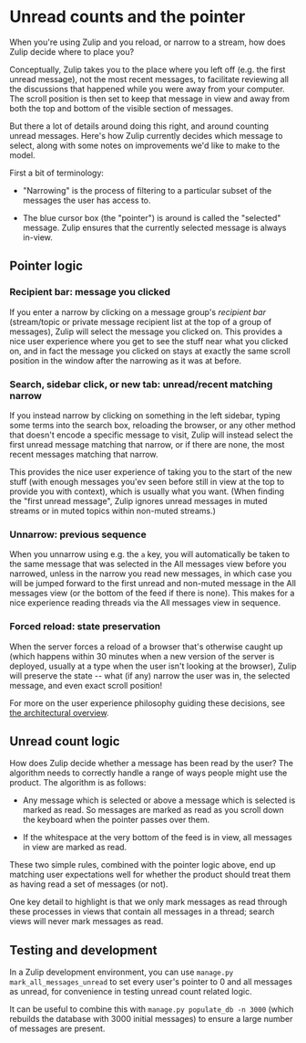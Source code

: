# Unread counts and the pointer

When you're using Zulip and you reload, or narrow to a stream, how
does Zulip decide where to place you?

Conceptually, Zulip takes you to the place where you left off
(e.g. the first unread message), not the most recent messages, to
facilitate reviewing all the discussions that happened while you were
away from your computer. The scroll position is then set to keep that
message in view and away from both the top and bottom of the visible
section of messages.

But there a lot of details around doing this right, and around
counting unread messages. Here's how Zulip currently decides which
message to select, along with some notes on improvements we'd like to
make to the model.

First a bit of terminology:

- "Narrowing" is the process of filtering to a particular subset of
  the messages the user has access to.

- The blue cursor box (the "pointer") is around is called the
  "selected" message. Zulip ensures that the currently selected
  message is always in-view.

## Pointer logic

### Recipient bar: message you clicked

If you enter a narrow by clicking on a message group's *recipient bar*
(stream/topic or private message recipient list at the top of a group
of messages), Zulip will select the message you clicked on. This
provides a nice user experience where you get to see the stuff near
what you clicked on, and in fact the message you clicked on stays at
exactly the same scroll position in the window after the narrowing as
it was at before.

### Search, sidebar click, or new tab: unread/recent matching narrow

If you instead narrow by clicking on something in the left sidebar,
typing some terms into the search box, reloading the browser, or any
other method that doesn't encode a specific message to visit, Zulip
will instead select the first unread message matching that narrow, or
if there are none, the most recent messages matching that narrow.

This provides the nice user experience of taking you to the start of
the new stuff (with enough messages you'ev seen before still in view
at the top to provide you with context), which is usually what you
want. (When finding the "first unread message", Zulip ignores unread
messages in muted streams or in muted topics within non-muted
streams.)

### Unnarrow: previous sequence

When you unnarrow using e.g. the `a` key, you will automatically be
taken to the same message that was selected in the All messages view before
you narrowed, unless in the narrow you read new messages, in which
case you will be jumped forward to the first unread and non-muted
message in the All messages view (or the bottom of the feed if there is
none). This makes for a nice experience reading threads via the All messages
view in sequence.

### Forced reload: state preservation

When the server forces a reload of a browser that's otherwise caught
up (which happens within 30 minutes when a new version of the server
is deployed, usually at a type when the user isn't looking at the
browser), Zulip will preserve the state -- what (if any) narrow the
user was in, the selected message, and even exact scroll position!

For more on the user experience philosophy guiding these decisions,
see [the architectural overview](../overview/architecture-overview.md).

## Unread count logic

How does Zulip decide whether a message has been read by the user?
The algorithm needs to correctly handle a range of ways people might
use the product. The algorithm is as follows:

- Any message which is selected or above a message which is selected
  is marked as read. So messages are marked as read as you scroll
  down the keyboard when the pointer passes over them.

- If the whitespace at the very bottom of the feed is in view, all
  messages in view are marked as read.

These two simple rules, combined with the pointer logic above, end up
matching user expectations well for whether the product should treat
them as having read a set of messages (or not).

One key detail to highlight is that we only mark messages as read
through these processes in views that contain all messages in a
thread; search views will never mark messages as read.

## Testing and development

In a Zulip development environment, you can use
`manage.py mark_all_messages_unread` to set every user's pointer to 0
and all messages as unread, for convenience in testing unread count
related logic.

It can be useful to combine this with `manage.py populate_db -n 3000`
(which rebuilds the database with 3000 initial messages) to ensure a
large number of messages are present.
